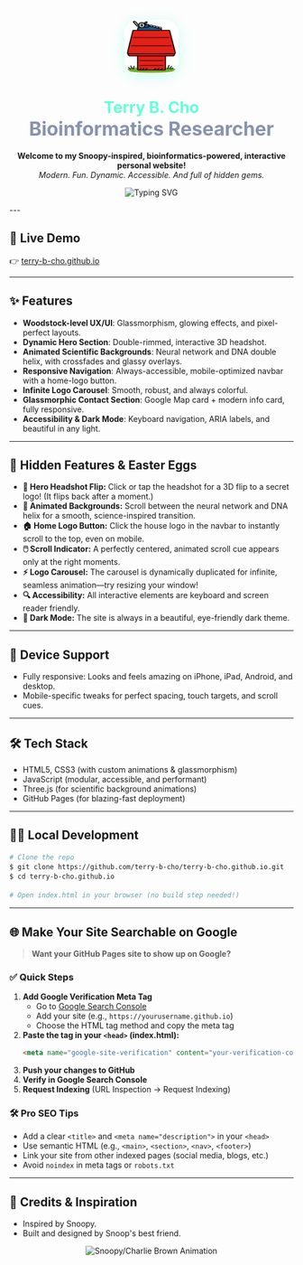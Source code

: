 <!-- README.md for terry-b-cho.github.io -->

<p align="center">
  <img src="assets/images/profile/house_logo.png" width="96" alt="Home Logo" style="border-radius: 24px; box-shadow: 0 4px 24px #64ffda55;">
</p>

<h1 align="center">
  <span style="color:#64ffda;">Terry B. Cho</span> <br/>
  <span style="font-size:1.2em; color:#8892b0;">Bioinformatics Researcher</span>
</h1>

<p align="center">
  <b>Welcome to my Snoopy-inspired, bioinformatics-powered, interactive personal website!</b><br/>
  <i>Modern. Fun. Dynamic. Accessible. And full of hidden gems.</i>
</p>

<p align="center">
  <img src="https://readme-typing-svg.demolab.com?font=Fira+Code&pause=1000&color=64FFDA&center=true&vCenter=true&width=600&lines=Explore+the+site+for+hidden+magic!;Click+the+headshot+for+a+surprise!;Scroll+down+to+see+the+DNA+helix!;Snoopy+to+the+moon" alt="Typing SVG" />
</p>
---

## 🚀 Live Demo

👉 [terry-b-cho.github.io](https://terry-b-cho.github.io)

---

## ✨ Features

- **Woodstock-level UX/UI**: Glassmorphism, glowing effects, and pixel-perfect layouts.
- **Dynamic Hero Section**: Double-rimmed, interactive 3D headshot.
- **Animated Scientific Backgrounds**: Neural network and DNA double helix, with crossfades and glassy overlays.
- **Responsive Navigation**: Always-accessible, mobile-optimized navbar with a home-logo button.
- **Infinite Logo Carousel**: Smooth, robust, and always colorful.
- **Glassmorphic Contact Section**: Google Map card + modern info card, fully responsive.
- **Accessibility & Dark Mode**: Keyboard navigation, ARIA labels, and beautiful in any light.

---

## 🎁 Hidden Features & Easter Eggs

- <b>🧬 Hero Headshot Flip:</b> Click or tap the headshot for a 3D flip to a secret logo! (It flips back after a moment.)
- <b>🧠 Animated Backgrounds:</b> Scroll between the neural network and DNA helix for a smooth, science-inspired transition.
- <b>🏠 Home Logo Button:</b> Click the house logo in the navbar to instantly scroll to the top, even on mobile.
- <b>🖱️ Scroll Indicator:</b> A perfectly centered, animated scroll cue appears only at the right moments.
- <b>⚡ Logo Carousel:</b> The carousel is dynamically duplicated for infinite, seamless animation—try resizing your window!
- <b>🔍 Accessibility:</b> All interactive elements are keyboard and screen reader friendly.
- <b>🌙 Dark Mode:</b> The site is always in a beautiful, eye-friendly dark theme.

---

## 📱 Device Support

- Fully responsive: Looks and feels amazing on iPhone, iPad, Android, and desktop.
- Mobile-specific tweaks for perfect spacing, touch targets, and scroll cues.

---

## 🛠️ Tech Stack

- HTML5, CSS3 (with custom animations & glassmorphism)
- JavaScript (modular, accessible, and performant)
- Three.js (for scientific background animations)
- GitHub Pages (for blazing-fast deployment)

---

## 🧑‍💻 Local Development

```bash
# Clone the repo
$ git clone https://github.com/terry-b-cho/terry-b-cho.github.io.git
$ cd terry-b-cho.github.io

# Open index.html in your browser (no build step needed!)
```

---

## 🌐 Make Your Site Searchable on Google

> **Want your GitHub Pages site to show up on Google?**

### ✅ Quick Steps

1. **Add Google Verification Meta Tag**
   - Go to [Google Search Console](https://search.google.com/search-console/about)
   - Add your site (e.g., `https://yourusername.github.io`)
   - Choose the HTML tag method and copy the meta tag
2. **Paste the tag in your `<head>` (index.html):**
   ```html
   <meta name="google-site-verification" content="your-verification-code" />
   ```
3. **Push your changes to GitHub**
4. **Verify in Google Search Console**
5. **Request Indexing** (URL Inspection → Request Indexing)

### 🛠️ Pro SEO Tips
- Add a clear `<title>` and `<meta name="description">` in your `<head>`
- Use semantic HTML (e.g., `<main>`, `<section>`, `<nav>`, `<footer>`)
- Link your site from other indexed pages (social media, blogs, etc.)
- Avoid `noindex` in meta tags or `robots.txt`

---

## 🦄 Credits & Inspiration

- Inspired by Snoopy.
- Built and designed by Snoop's best friend.

<p align="center">
  <!-- Snoopy/Charlie Brown GIF Rotator -->
  <img id="snoopy-rotator" src="https://media3.giphy.com/media/v1.Y2lkPTc5MGI3NjExNnRlOXBiaHI0ZG92cXBseXRmZTM0aGkxZHJoaXo5M3EwaXhqMGt6OSZlcD12MV9pbnRlcm5hbF9naWZfYnlfaWQmY3Q9cw/RN9CKDXRHcSD6NdTqq/giphy.gif" width="220" alt="Snoopy/Charlie Brown Animation" />
</p>

<script>
// GIF URLs for rotation
const snoopyGifs = [
  "https://media3.giphy.com/media/v1.Y2lkPTc5MGI3NjExNnRlOXBiaHI0ZG92cXBseXRmZTM0aGkxZHJoaXo5M3EwaXhqMGt6OSZlcD12MV9pbnRlcm5hbF9naWZfYnlfaWQmY3Q9cw/RN9CKDXRHcSD6NdTqq/giphy.gif",
  "https://media0.giphy.com/media/v1.Y2lkPTc5MGI3NjExdXBnNzY2Z2o1YmlsM3d6amFwem5mcnVmMnRoN2c3c2lodWpucHlndCZlcD12MV9pbnRlcm5hbF9naWZfYnlfaWQmY3Q9cw/IhgKEBNmk3aZEe4dbw/giphy.gif",
  "https://media3.giphy.com/media/v1.Y2lkPTc5MGI3NjExdGo5MGxpNHkwcDB1MDNnaG1ybm9ycGpiYjhzOG82cTNxcjlwdmJ3NyZlcD12MV9pbnRlcm5hbF9naWZfYnlfaWQmY3Q9cw/gitdNOfXczQxBZjqd4/giphy.gif"
];
let snoopyIndex = 0;
setInterval(() => {
  snoopyIndex = (snoopyIndex + 1) % snoopyGifs.length;
  const img = document.getElementById('snoopy-rotator');
  if (img) img.src = snoopyGifs[snoopyIndex];
}, 3500);
</script> 